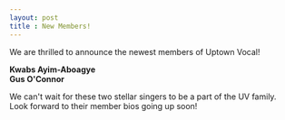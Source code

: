 ```yaml
---
layout: post
title : New Members!
---
```

We are thrilled to announce the newest members of Uptown Vocal!

**Kwabs Ayim-Aboagye**    
**Gus O'Connor**    

We can't wait for these two stellar singers to be a part of the UV family. Look forward to their member bios going up soon!
